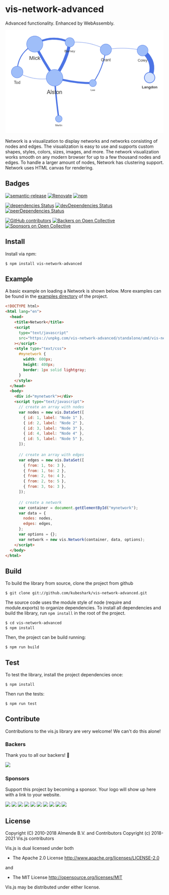 # vis-network-advanced

Advanced functionality. Enhanced by WebAssembly.

![example chart](common-docs-files/img/network.png)

Network is a visualization to display networks and networks consisting of nodes and edges. The visualization is easy to use and supports custom shapes, styles, colors, sizes, images, and more. The network visualization works smooth on any modern browser for up to a few thousand nodes and edges. To handle a larger amount of nodes, Network has clustering support. Network uses HTML canvas for rendering.

## Badges

[![semantic-release](https://img.shields.io/badge/%20%20%F0%9F%93%A6%F0%9F%9A%80-semantic--release-e10079.svg)](https://github.com/semantic-release/semantic-release)
[![Renovate](https://badges.renovateapi.com/github/kubeshark/vis-network-advanced)](https://app.renovatebot.com/)
[![npm](https://img.shields.io/npm/v/vis-network-advanced)](https://www.npmjs.com/package/vis-network-advanced)

[![dependencies Status](https://david-dm.org/kubeshark/vis-network-advanced/status.svg)](https://david-dm.org/kubeshark/vis-network-advanced)
[![devDependencies Status](https://david-dm.org/kubeshark/vis-network-advanced/dev-status.svg)](https://david-dm.org/kubeshark/vis-network-advanced?type=dev)
[![peerDependencies Status](https://david-dm.org/kubeshark/vis-network-advanced/peer-status.svg)](https://david-dm.org/kubeshark/vis-network-advanced?type=peer)

[![GitHub contributors](https://img.shields.io/github/contributors/kubeshark/vis-network-advanced.svg)](https://github.com/kubeshark/vis-network-advanced/graphs/contributors)
[![Backers on Open Collective](https://opencollective.com/visjs/backers/badge.svg)](#backers)
[![Sponsors on Open Collective](https://opencollective.com/visjs/sponsors/badge.svg)](#sponsors)

## Install

Install via npm:

    $ npm install vis-network-advanced

## Example

A basic example on loading a Network is shown below. More examples can be
found in the [examples directory](https://github.com/kubeshark/vis-network-advanced/tree/master/examples/)
of the project.

```html
<!DOCTYPE html>
<html lang="en">
  <head>
    <title>Network</title>
    <script
      type="text/javascript"
      src="https://unpkg.com/vis-network-advanced/standalone/umd/vis-network-advanced.min.js"
    ></script>
    <style type="text/css">
      #mynetwork {
        width: 600px;
        height: 400px;
        border: 1px solid lightgray;
      }
    </style>
  </head>
  <body>
    <div id="mynetwork"></div>
    <script type="text/javascript">
      // create an array with nodes
      var nodes = new vis.DataSet([
        { id: 1, label: "Node 1" },
        { id: 2, label: "Node 2" },
        { id: 3, label: "Node 3" },
        { id: 4, label: "Node 4" },
        { id: 5, label: "Node 5" },
      ]);

      // create an array with edges
      var edges = new vis.DataSet([
        { from: 1, to: 3 },
        { from: 1, to: 2 },
        { from: 2, to: 4 },
        { from: 2, to: 5 },
        { from: 3, to: 3 },
      ]);

      // create a network
      var container = document.getElementById("mynetwork");
      var data = {
        nodes: nodes,
        edges: edges,
      };
      var options = {};
      var network = new vis.Network(container, data, options);
    </script>
  </body>
</html>
```

## Build

To build the library from source, clone the project from github

    $ git clone git://github.com/kubeshark/vis-network-advanced.git

The source code uses the module style of node (require and module.exports) to
organize dependencies. To install all dependencies and build the library,
run `npm install` in the root of the project.

    $ cd vis-network-advanced
    $ npm install

Then, the project can be build running:

    $ npm run build

## Test

To test the library, install the project dependencies once:

    $ npm install

Then run the tests:

    $ npm run test

## Contribute

Contributions to the vis.js library are very welcome! We can't do this alone!

### Backers

Thank you to all our backers! 🙏

<a href="https://opencollective.com/visjs#backers" target="_blank"><img src="https://opencollective.com/visjs/backers.svg?width=890"></a>

### Sponsors

Support this project by becoming a sponsor. Your logo will show up here with a link to your website.

<a href="https://opencollective.com/visjs/sponsor/0/website" target="_blank"><img src="https://opencollective.com/visjs/sponsor/0/avatar.svg"></a>
<a href="https://opencollective.com/visjs/sponsor/1/website" target="_blank"><img src="https://opencollective.com/visjs/sponsor/1/avatar.svg"></a>
<a href="https://opencollective.com/visjs/sponsor/2/website" target="_blank"><img src="https://opencollective.com/visjs/sponsor/2/avatar.svg"></a>
<a href="https://opencollective.com/visjs/sponsor/3/website" target="_blank"><img src="https://opencollective.com/visjs/sponsor/3/avatar.svg"></a>
<a href="https://opencollective.com/visjs/sponsor/4/website" target="_blank"><img src="https://opencollective.com/visjs/sponsor/4/avatar.svg"></a>
<a href="https://opencollective.com/visjs/sponsor/5/website" target="_blank"><img src="https://opencollective.com/visjs/sponsor/5/avatar.svg"></a>
<a href="https://opencollective.com/visjs/sponsor/6/website" target="_blank"><img src="https://opencollective.com/visjs/sponsor/6/avatar.svg"></a>
<a href="https://opencollective.com/visjs/sponsor/7/website" target="_blank"><img src="https://opencollective.com/visjs/sponsor/7/avatar.svg"></a>
<a href="https://opencollective.com/visjs/sponsor/8/website" target="_blank"><img src="https://opencollective.com/visjs/sponsor/8/avatar.svg"></a>
<a href="https://opencollective.com/visjs/sponsor/9/website" target="_blank"><img src="https://opencollective.com/visjs/sponsor/9/avatar.svg"></a>

## License

Copyright (C) 2010-2018 Almende B.V. and Contributors
Copyright (c) 2018-2021 Vis.js contributors

Vis.js is dual licensed under both

- The Apache 2.0 License
  http://www.apache.org/licenses/LICENSE-2.0

and

- The MIT License
  http://opensource.org/licenses/MIT

Vis.js may be distributed under either license.
